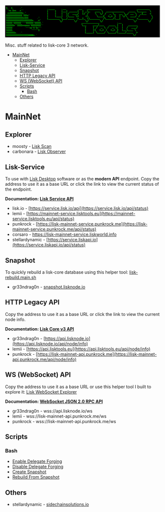 ![##Images_README_Header##](./PNG/Header.png)

Misc. stuff related to lisk-core 3 network.

- [MainNet](#mainnet)
  - [Explorer](#explorer)
  - [Lisk-Service](#lisk-service)
  - [Snapshot](#snapshot)
  - [HTTP Legacy API](#http-legacy-api)
  - [WS (WebSocket) API](#ws-websocket-api)
  - [Scripts](#scripts)
    - [Bash](#bash)
  - [Others](#others)

# MainNet

## Explorer

* moosty - [Lisk Scan](https://liskscan.com/)
* carbonara - [Lisk Observer](https://lisk.observer/)

## Lisk-Service

To use with [Lisk Desktop](https://github.com/LiskHQ/lisk-desktop/releases) software or as the **modern API** endpoint. Copy the address to use it as a base URL or click the link to view the current status of the endpoint.

**Documentation: [Lisk Service API](https://lisk.com/documentation/lisk-service/references/api.html)**

* lisk.io - [https://service.lisk.io/api](https://service.lisk.io/api/status)
* lemii - [https://mainnet-service.lisktools.eu](https://mainnet-service.lisktools.eu/api/status)
* punkrock - [https://lisk-mainnet-service.punkrock.me](https://lisk-mainnet-service.punkrock.me/api/status)
* corsaro - [https://lisk-mainnet-service.liskworld.info ](https://lisk-mainnet-service.liskworld.info/api/status)
* stellardynamic - [https://service.liskapi.io](https://service.liskapi.io/api/status)

## Snapshot

To quickly rebuild a lisk-core database using this helper tool: [lisk-rebuild.main.sh](https://raw.githubusercontent.com/Gr33nDrag0n69/LiskCore3Tools/main/SH/lisk-rebuild.main.sh)

* gr33ndrag0n - [snapshot.lisknode.io](https://snapshot.lisknode.io/)

## HTTP Legacy API

Copy the address to use it as a base URL or click the link to view the current node info.

**Documentation: [Lisk Core v3 API](https://lisk.io/documentation/lisk-core/v3/reference/api.html)**

* gr33ndrag0n - [https://api.lisknode.io](https://api.lisknode.io/api/node/info)
* lemii - [https://api.lisktools.eu](https://api.lisktools.eu/api/node/info)
* punkrock - [https://lisk-mainnet-api.punkrock.me](https://lisk-mainnet-api.punkrock.me/api/node/info)

## WS (WebSocket) API

Copy the address to use it as a base URL or use this helper tool I built to explore it: [Lisk WebSocket Explorer](https://wsexplorer.lisknode.io/)

**Documentation: [WebSocket JSON 2.0 RPC API](https://lisk.com/documentation/lisk-service/references/rpc-api.html)**

* gr33ndrag0n - wss://api.lisknode.io/ws
* lemii - wss://lisk-mainnet-api.punkrock.me/ws
* punkrock - wss://lisk-mainnet-api.punkrock.me/ws

## Scripts

### Bash

* [Enable Delegate Forging](https://raw.githubusercontent.com/Gr33nDrag0n69/LiskCore3Tools/main/SH/lisk-forging-enable.sh)
* [Disable Delegate Forging](https://raw.githubusercontent.com/Gr33nDrag0n69/LiskCore3Tools/main/SH/lisk-forging-disable.sh)
* [Create Snapshot](https://raw.githubusercontent.com/Gr33nDrag0n69/LiskCore3Tools/main/SH/lisk-create-snapshot.sh)
* [Rebuild From Snapshot](https://raw.githubusercontent.com/Gr33nDrag0n69/LiskCore3Tools/main/SH/lisk-rebuild.main.sh)

## Others

* stellardynamic - [sidechainsolutions.io](https://sidechainsolutions.io/)
